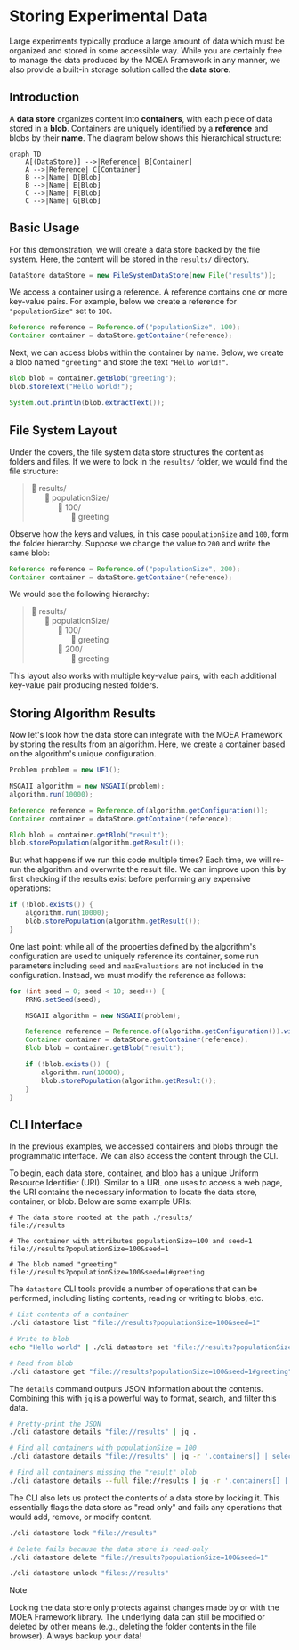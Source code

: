 # Storing Experimental Data

Large experiments typically produce a large amount of data which must be organized and stored in some accessible way.
While you are certainly free to manage the data produced by the MOEA Framework in any manner, we also provide a
built-in storage solution called the **data store**.

## Introduction

A **data store** organizes content into **containers**, with each piece of data stored in a **blob**.  Containers are
uniquely identified by a **reference** and blobs by their **name**.  The diagram below shows this hierarchical
structure:

```mermaid
graph TD
    A[(DataStore)] -->|Reference| B[Container]
    A -->|Reference| C[Container]
    B -->|Name| D[Blob]
    B -->|Name| E[Blob]
    C -->|Name| F[Blob]
    C -->|Name| G[Blob]
```

## Basic Usage

For this demonstration, we will create a data store backed by the file system.  Here, the content will be stored in the
`results/` directory.

<!-- :code: src=test/org/moeaframework/snippet/DataStoreSnippet.java id=datastore-create -->

```java
DataStore dataStore = new FileSystemDataStore(new File("results"));
```

We access a container using a reference.  A reference contains one or more key-value pairs.  For example, below we
create a reference for `"populationSize"` set to `100`.

<!-- :code: src=test/org/moeaframework/snippet/DataStoreSnippet.java id=datastore-container -->

```java
Reference reference = Reference.of("populationSize", 100);
Container container = dataStore.getContainer(reference);
```

Next, we can access blobs within the container by name.  Below, we create a blob named `"greeting"` and store the text
`"Hello world!"`.

<!-- :code: src=test/org/moeaframework/snippet/DataStoreSnippet.java id=datastore-blob -->

```java
Blob blob = container.getBlob("greeting");
blob.storeText("Hello world!");

System.out.println(blob.extractText());
```

## File System Layout

Under the covers, the file system data store structures the content as folders and files.  If we were to look in the
`results/` folder, we would find the file structure:

> :file_folder: results/ <br/>
> &nbsp; &nbsp; &nbsp; :file_folder: populationSize/ <br/>
> &nbsp; &nbsp; &nbsp; &nbsp; &nbsp; &nbsp; :file_folder: 100/ <br/>
> &nbsp; &nbsp; &nbsp; &nbsp; &nbsp; &nbsp; &nbsp; &nbsp; &nbsp; :page_facing_up: greeting

Observe how the keys and values, in this case `populationSize` and `100`, form the folder hierarchy.  Suppose we
change the value to `200` and write the same blob:

<!-- :code: src=test/org/moeaframework/snippet/DataStoreSnippet.java id=datastore-layout -->

```java
Reference reference = Reference.of("populationSize", 200);
Container container = dataStore.getContainer(reference);
```

We would see the following hierarchy:

> :file_folder: results/ <br/>
> &nbsp; &nbsp; &nbsp; :file_folder: populationSize/ <br/>
> &nbsp; &nbsp; &nbsp; &nbsp; &nbsp; &nbsp; :file_folder: 100/ <br/>
> &nbsp; &nbsp; &nbsp; &nbsp; &nbsp; &nbsp; &nbsp; &nbsp; &nbsp; :page_facing_up: greeting <br/>
> &nbsp; &nbsp; &nbsp; &nbsp; &nbsp; &nbsp; :file_folder: 200/ <br/>
> &nbsp; &nbsp; &nbsp; &nbsp; &nbsp; &nbsp; &nbsp; &nbsp; &nbsp; :page_facing_up: greeting

This layout also works with multiple key-value pairs, with each additional key-value pair producing nested folders.

## Storing Algorithm Results

Now let's look how the data store can integrate with the MOEA Framework by storing the results from an algorithm.
Here, we create a container based on the algorithm's unique configuration.

<!-- :code: src=test/org/moeaframework/snippet/DataStoreSnippet.java id=datastore-algorithm -->

```java
Problem problem = new UF1();

NSGAII algorithm = new NSGAII(problem);
algorithm.run(10000);

Reference reference = Reference.of(algorithm.getConfiguration());
Container container = dataStore.getContainer(reference);

Blob blob = container.getBlob("result");
blob.storePopulation(algorithm.getResult());
```

But what happens if we run this code multiple times?  Each time, we will re-run the algorithm and overwrite the result
file.  We can improve upon this by first checking if the results exist before performing any expensive operations:

<!-- :code: src=test/org/moeaframework/snippet/DataStoreSnippet.java id=datastore-exists -->

```java
if (!blob.exists()) {
    algorithm.run(10000);
    blob.storePopulation(algorithm.getResult());
}
```

One last point: while all of the properties defined by the algorithm's configuration are used to uniquely reference
its container, some run parameters including `seed` and `maxEvaluations` are not included in the configuration.  Instead,
we must modify the reference as follows:

<!-- :code: src=test/org/moeaframework/snippet/DataStoreSnippet.java id=datastore-seeds -->

```java
for (int seed = 0; seed < 10; seed++) {
    PRNG.setSeed(seed);

    NSGAII algorithm = new NSGAII(problem);

    Reference reference = Reference.of(algorithm.getConfiguration()).with("seed", seed);
    Container container = dataStore.getContainer(reference);
    Blob blob = container.getBlob("result");

    if (!blob.exists()) {
        algorithm.run(10000);
        blob.storePopulation(algorithm.getResult());
    }
}
```

## CLI Interface

In the previous examples, we accessed containers and blobs through the programmatic interface.  We can also access
the content through the CLI.

To begin, each data store, container, and blob has a unique Uniform Resource Identifier (URI).  Similar to a URL one
uses to access a web page, the URI contains the necessary information to locate the data store, container, or blob.
Below are some example URIs:

```
# The data store rooted at the path ./results/
file://results

# The container with attributes populationSize=100 and seed=1
file://results?populationSize=100&seed=1

# The blob named "greeting"
file://results?populationSize=100&seed=1#greeting
```

The `datastore` CLI tools provide a number of operations that can be performed, including listing contents, reading or
writing to blobs, etc.

<!-- :code: src=.github/workflows/ci.yml id=datastore language=sh -->

```sh
# List contents of a container
./cli datastore list "file://results?populationSize=100&seed=1"

# Write to blob
echo "Hello world" | ./cli datastore set "file://results?populationSize=100&seed=1#greeting"

# Read from blob
./cli datastore get "file://results?populationSize=100&seed=1#greeting"
```

The `details` command outputs JSON information about the contents.  Combining this with `jq` is a powerful way to
format, search, and filter this data.

```bash
# Pretty-print the JSON
./cli datastore details "file://results" | jq .

# Find all containers with populationSize = 100
./cli datastore details "file://results" | jq -r '.containers[] | select(.reference.populationSize == "100")'

# Find all containers missing the "result" blob
./cli datastore details --full file://results | jq -r '.containers[] | select(isempty(.blobs[] | select(.name == "result")))'
```

The CLI also lets us protect the contents of a data store by locking it.  This essentially flags the data store as
"read only" and fails any operations that would add, remove, or modify content.

```bash
./cli datastore lock "file://results"

# Delete fails because the data store is read-only
./cli datastore delete "file://results?populationSize=100&seed=1"

./cli datastore unlock "files://results"
```

> [!NOTE]  
> Locking the data store only protects against changes made by or with the MOEA Framework library.  The underlying data
> can still be modified or deleted by other means (e.g., deleting the folder contents in the file browser).  Always
> backup your data!
